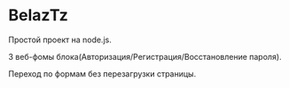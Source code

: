 # BelazTz

Простой проект на node.js.

3 веб-фомы блока(Авторизация/Регистрация/Восстановление пароля).

Переход по формам без перезагрузки страницы.
